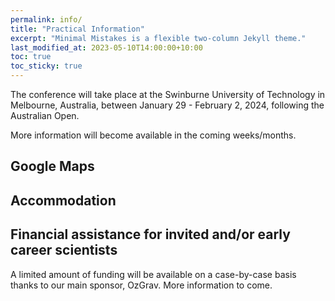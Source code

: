 ```yaml
---
permalink: info/
title: "Practical Information"
excerpt: "Minimal Mistakes is a flexible two-column Jekyll theme."
last_modified_at: 2023-05-10T14:00:00+10:00
toc: true
toc_sticky: true
---
```


The conference will take place at the Swinburne University of Technology in Melbourne, Australia, between January 29 - February 2, 2024, following the Australian Open. 

More information will become available in the coming weeks/months. 

## Google Maps

## Accommodation

## Financial assistance for invited and/or early career scientists 

A limited amount of funding will be available on a case-by-case basis thanks to our main sponsor, OzGrav. More information to come. 

